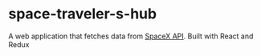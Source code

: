 # space-traveler-s-hub
A web application that fetches data from [SpaceX API](https://documenter.getpostman.com/view/2025350/RWaEzAiG). Built with React and Redux
